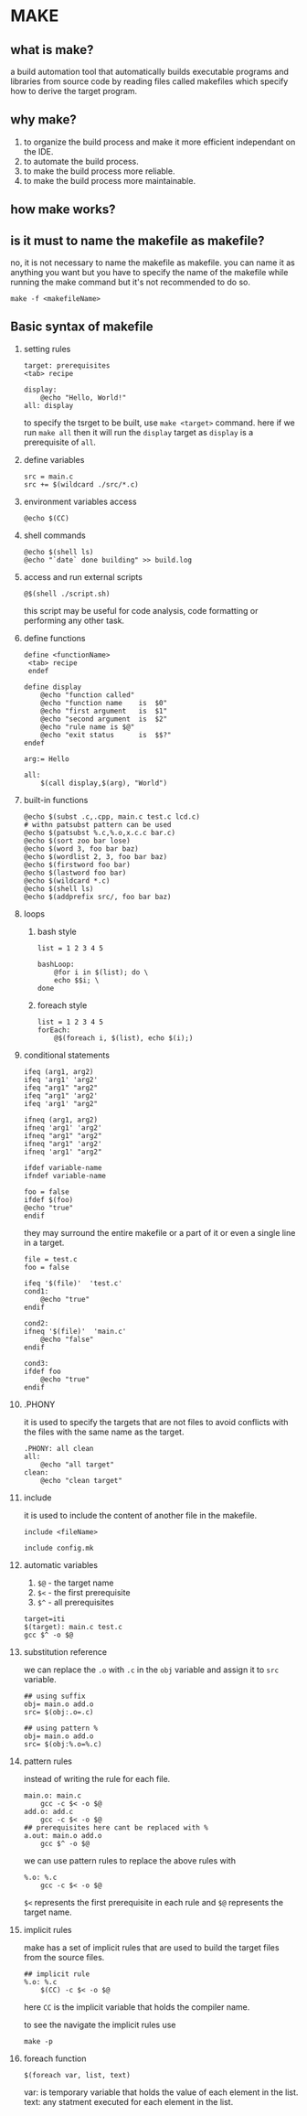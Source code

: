 # MAKE

## what is make?

a build automation tool that automatically builds executable programs and libraries from source code by reading files called makefiles which specify how to derive the target program.

## why make?

1. to organize the build process and make it more efficient independant on the IDE.
2. to automate the build process.
3. to make the build process more reliable.
4. to make the build process more maintainable.

## how make works?

## is it must to name the makefile as makefile?

no, it is not necessary to name the makefile as makefile. you can name it as anything you want but you have to specify the name of the makefile while running the make command but it's not recommended to do so.

```make
make -f <makefileName>
```

## Basic syntax of makefile

1. setting rules

    ```make
    target: prerequisites
    <tab> recipe 
    ```

    ```make
    display: 
        @echo "Hello, World!"
    all: display
    ```

    to specify the tsrget to be built, use `make <target>` command. here if we run `make all` then it will run the `display` target as `display` is a prerequisite of `all`.

2. define variables

    ```make
    src = main.c
    src += $(wildcard ./src/*.c)
    ```

3. environment variables access

    ```make
    @echo $(CC)
    ```

4. shell commands

    ```make
    @echo $(shell ls)
    @echo "`date` done building" >> build.log
    ```

5. access and run external scripts

    ```make
    @$(shell ./script.sh)
    ```

    this script may be useful for code analysis, code formatting or performing any other task.

6. define functions

   ```make
   define <functionName>
    <tab> recipe
    endef
    ```

    ```make
    define display
        @echo "function called"
        @echo "function name    is  $0"
        @echo "first argument   is  $1"
        @echo "second argument  is  $2"
        @echo "rule name is $@"
        @echo "exit status      is  $$?"
    endef

    arg:= Hello

    all:
        $(call display,$(arg), "World")
    ```

7. built-in functions

    ```make
    @echo $(subst .c,.cpp, main.c test.c lcd.c)
    # withn patsubst pattern can be used
    @echo $(patsubst %.c,%.o,x.c.c bar.c) 
    @echo $(sort zoo bar lose)
    @echo $(word 3, foo bar baz)
    @echo $(wordlist 2, 3, foo bar baz)
    @echo $(firstword foo bar)
    @echo $(lastword foo bar)
    @echo $(wildcard *.c)
    @echo $(shell ls)
    @echo $(addprefix src/, foo bar baz)
    ```

8. loops

    1. bash style

        ```make
        list = 1 2 3 4 5

        bashLoop:
            @for i in $(list); do \
            echo $$i; \
        done
        ```

    2. foreach style

        ```make
        list = 1 2 3 4 5
        forEach:
            @$(foreach i, $(list), echo $(i);)
        ```

9. conditional statements

    ```make
    ifeq (arg1, arg2)
    ifeq 'arg1' 'arg2'
    ifeq "arg1" "arg2"
    ifeq "arg1" 'arg2'
    ifeq 'arg1' "arg2"

    ifneq (arg1, arg2)
    ifneq 'arg1' 'arg2'
    ifneq "arg1" "arg2"
    ifneq "arg1" 'arg2'
    ifneq 'arg1' "arg2"

    ifdef variable-name
    ifndef variable-name
    ```

    ```make
    foo = false
    ifdef $(foo)
    @echo "true" 
    endif
    ```

    they may surround the entire makefile or a part of it or even a single line in a target.

    ```make
    file = test.c
    foo = false
    
    ifeq '$(file)'  'test.c'
    cond1:
        @echo "true"
    endif
    
    cond2:
    ifneq '$(file)'  'main.c'
        @echo "false"
    endif
    
    cond3:
    ifdef foo
        @echo "true" 
    endif
    ```

10. .PHONY

    it is used to specify the targets that are not files to avoid conflicts with the files with the same name as the target.

    ```make
    .PHONY: all clean
    all: 
        @echo "all target"
    clean:
        @echo "clean target"
    ```

11. include

    it is used to include the content of another file in the makefile.

    ```make
    include <fileName>
    ```

    ```make
    include config.mk
    ```

12. automatic variables

    1. `$@` - the target name
    2. `$<` - the first prerequisite
    3. `$^` - all prerequisites

    ```make
    target=iti
    $(target): main.c test.c
    gcc $^ -o $@
    ```

13. substitution reference

    we can replace the `.o` with `.c` in the `obj` variable and assign it to `src` variable.

    ```make
    ## using suffix
    obj= main.o add.o
    src= $(obj:.o=.c)
    ```

    ```make
    ## using pattern %
    obj= main.o add.o
    src= $(obj:%.o=%.c)
    ```

14. pattern rules

    instead of writing the rule for each file.

    ```make
    main.o: main.c
        gcc -c $< -o $@
    add.o: add.c
        gcc -c $< -o $@
    ## prerequisites here cant be replaced with %
    a.out: main.o add.o
        gcc $^ -o $@
    ```

    we can use pattern rules to replace the above rules with

    ```make
    %.o: %.c
        gcc -c $< -o $@
    ```

    `$<` represents the first prerequisite in each rule and `$@` represents the target name.

15. implicit rules

    make has a set of implicit rules that are used to build the target files from the source files.

    ```make
    ## implicit rule
    %.o: %.c
        $(CC) -c $< -o $@
    ```

    here `CC` is the implicit variable that holds the compiler name.

    to see the navigate the implicit rules use

    ```make
    make -p
    ```

16. foreach function

    ```make
    $(foreach var, list, text)
    ```

    var: is temporary variable that holds the value of each element in the list.
    text: any statment executed for each element in the list.

